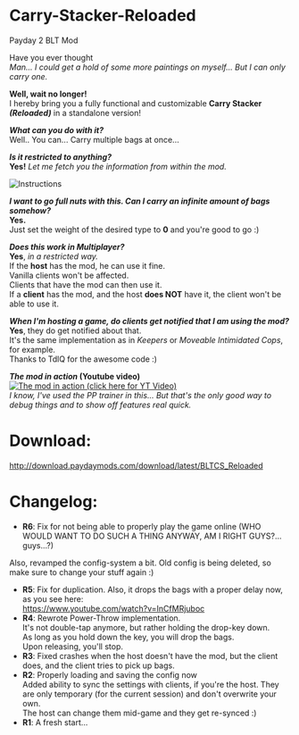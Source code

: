 # Carry-Stacker-Reloaded
Payday 2 BLT Mod

Have you ever thought  
*Man... I could get a hold of some more paintings on myself... But I can only carry one.*

**Well, wait no longer!**  
I hereby bring you a fully functional and customizable **Carry Stacker *(Reloaded)*** in a standalone version! 

***What can you do with it?***  
Well.. You can... Carry multiple bags at once...

***Is it restricted to anything?***  
**Yes!** *Let me fetch you the information from within the mod.*  

![Instructions](https://i.lordmau5.com/1447453991-328.png)  

***I want to go full nuts with this. Can I carry an infinite amount of bags somehow?***  
**Yes.**  
Just set the weight of the desired type to **0** and you're good to go :)

***Does this work in Multiplayer?***  
**Yes**, *in a restricted way.*  
If the **host** has the mod, he can use it fine.  
Vanilla clients won't be affected.  
Clients that have the mod can then use it.  
If a **client** has the mod, and the host **does NOT** have it, the client won't be able to use it.  

***When I'm hosting a game, do clients get notified that I am using the mod?***  
**Yes**, they do get notified about that.  
It's the same implementation as in *Keepers* or *Moveable Intimidated Cops*, for example.  
Thanks to TdlQ for the awesome code :)  

***The mod in action* (Youtube video)**  
[![The mod in action (click here for YT Video)](http://img.youtube.com/vi/3Jl-P5l-3Vk/0.jpg)](http://www.youtube.com/watch?v=3Jl-P5l-3Vk)  
*I know, I've used the PP trainer in this... But that's the only good way to debug things and to show off features real quick.*

# Download:  
http://download.paydaymods.com/download/latest/BLTCS_Reloaded

# Changelog:  
- **R6**: Fix for not being able to properly play the game online (WHO WOULD WANT TO DO SUCH A THING ANYWAY, AM I RIGHT GUYS?... guys...?)  

Also, revamped the config-system a bit. Old config is being deleted, so make sure to change your stuff again :)  
- **R5**: Fix for duplication. Also, it drops the bags with a proper delay now, as you see here:  
https://www.youtube.com/watch?v=InCfMRjuboc  
- **R4**: Rewrote Power-Throw implementation.  
It's not double-tap anymore, but rather holding the drop-key down.  
As long as you hold down the key, you will drop the bags.  
Upon releasing, you'll stop.  
- **R3**: Fixed crashes when the host doesn't have the mod, but the client does, and the client tries to pick up bags.  
- **R2**: Properly loading and saving the config now  
Added ability to sync the settings with clients, if you're the host. They are only temporary (for the current session) and don't overwrite your own.  
The host can change them mid-game and they get re-synced :)  
- **R1**: A fresh start...
